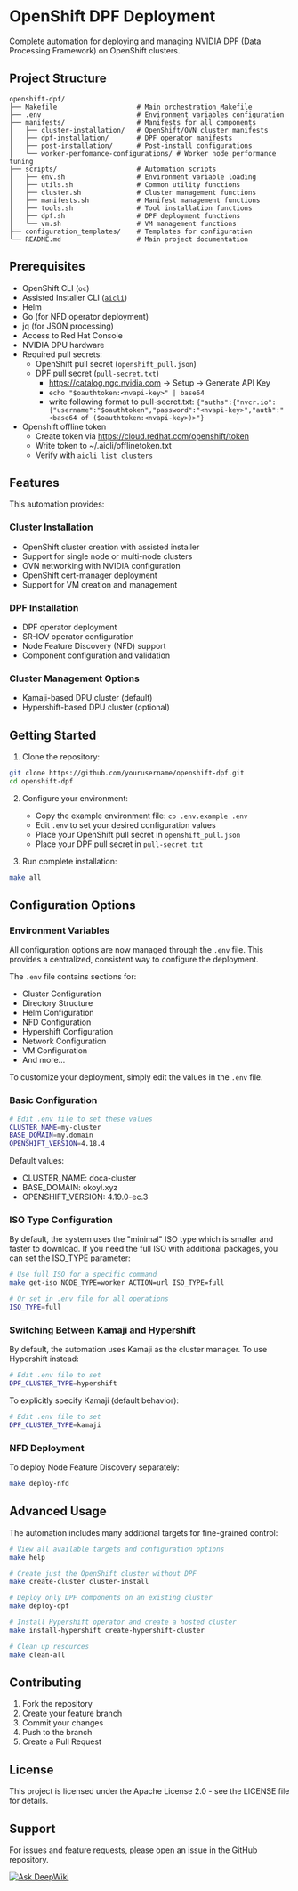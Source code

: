 # OpenShift DPF Deployment
Complete automation for deploying and managing NVIDIA DPF (Data Processing Framework) on OpenShift clusters.

## Project Structure
```
openshift-dpf/
├── Makefile                    # Main orchestration Makefile
├── .env                        # Environment variables configuration
├── manifests/                  # Manifests for all components
│   ├── cluster-installation/   # OpenShift/OVN cluster manifests
│   ├── dpf-installation/       # DPF operator manifests
│   ├── post-installation/      # Post-install configurations
│   └── worker-perfomance-configurations/ # Worker node performance tuning
├── scripts/                    # Automation scripts
│   ├── env.sh                  # Environment variable loading
│   ├── utils.sh                # Common utility functions
│   ├── cluster.sh              # Cluster management functions
│   ├── manifests.sh            # Manifest management functions
│   ├── tools.sh                # Tool installation functions
│   ├── dpf.sh                  # DPF deployment functions
│   └── vm.sh                   # VM management functions
├── configuration_templates/    # Templates for configuration
└── README.md                   # Main project documentation
```

## Prerequisites
- OpenShift CLI (`oc`)
- Assisted Installer CLI ([`aicli`](https://aicli.readthedocs.io))
- Helm
- Go (for NFD operator deployment)
- jq (for JSON processing)
- Access to Red Hat Console
- NVIDIA DPU hardware
- Required pull secrets:
  - OpenShift pull secret (`openshift_pull.json`)
  - DPF pull secret (`pull-secret.txt`)
    - https://catalog.ngc.nvidia.com -> Setup -> Generate API Key
    - `echo "$oauthtoken:<nvapi-key>" | base64`
    - write following format to pull-secret.txt:
      `{"auths":{"nvcr.io":{"username":"$oauthtoken","password":"<nvapi-key>","auth":"<base64 of ($oauthtoken:<nvapi-key>)>"}`
- Openshift offline token
  - Create token via https://cloud.redhat.com/openshift/token
  - Write token to ~/.aicli/offlinetoken.txt
  - Verify with `aicli list clusters`

## Features
This automation provides:

### Cluster Installation
- OpenShift cluster creation with assisted installer
- Support for single node or multi-node clusters
- OVN networking with NVIDIA configuration
- OpenShift cert-manager deployment
- Support for VM creation and management

### DPF Installation
- DPF operator deployment
- SR-IOV operator configuration
- Node Feature Discovery (NFD) support
- Component configuration and validation

### Cluster Management Options
- Kamaji-based DPU cluster (default)
- Hypershift-based DPU cluster (optional)

## Getting Started

1. Clone the repository:
```bash
git clone https://github.com/yourusername/openshift-dpf.git
cd openshift-dpf
```

2. Configure your environment:
   - Copy the example environment file: `cp .env.example .env`
   - Edit `.env` to set your desired configuration values
   - Place your OpenShift pull secret in `openshift_pull.json`
   - Place your DPF pull secret in `pull-secret.txt`

3. Run complete installation:
```bash
make all
```

## Configuration Options

### Environment Variables
All configuration options are now managed through the `.env` file. This provides a centralized, consistent way to configure the deployment.

The `.env` file contains sections for:
- Cluster Configuration
- Directory Structure
- Helm Configuration
- NFD Configuration
- Hypershift Configuration
- Network Configuration
- VM Configuration
- And more...

To customize your deployment, simply edit the values in the `.env` file.

### Basic Configuration
```bash
# Edit .env file to set these values
CLUSTER_NAME=my-cluster
BASE_DOMAIN=my.domain
OPENSHIFT_VERSION=4.18.4
```

Default values:
- CLUSTER_NAME: doca-cluster
- BASE_DOMAIN: okoyl.xyz
- OPENSHIFT_VERSION: 4.19.0-ec.3

### ISO Type Configuration

By default, the system uses the "minimal" ISO type which is smaller and faster to download. If you need the full ISO with additional packages, you can set the ISO_TYPE parameter:

```bash
# Use full ISO for a specific command
make get-iso NODE_TYPE=worker ACTION=url ISO_TYPE=full

# Or set in .env file for all operations
ISO_TYPE=full
```

### Switching Between Kamaji and Hypershift

By default, the automation uses Kamaji as the cluster manager. To use Hypershift instead:

```bash
# Edit .env file to set
DPF_CLUSTER_TYPE=hypershift
```

To explicitly specify Kamaji (default behavior):

```bash
# Edit .env file to set
DPF_CLUSTER_TYPE=kamaji
```

### NFD Deployment

To deploy Node Feature Discovery separately:

```bash
make deploy-nfd
```

## Advanced Usage

The automation includes many additional targets for fine-grained control:

```bash
# View all available targets and configuration options
make help

# Create just the OpenShift cluster without DPF
make create-cluster cluster-install

# Deploy only DPF components on an existing cluster
make deploy-dpf

# Install Hypershift operator and create a hosted cluster
make install-hypershift create-hypershift-cluster

# Clean up resources
make clean-all
```

## Contributing
1. Fork the repository
2. Create your feature branch
3. Commit your changes
4. Push to the branch
5. Create a Pull Request

## License
This project is licensed under the Apache License 2.0 - see the LICENSE file for details.

## Support
For issues and feature requests, please open an issue in the GitHub repository.

[![Ask DeepWiki](https://deepwiki.com/badge.svg)](https://deepwiki.com/szigmon/openshift-dpf)
